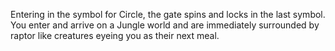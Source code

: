 Entering in the symbol for Circle, the gate spins and locks in the last symbol.
You enter and arrive on a Jungle world and are immediately surrounded by raptor like
creatures eyeing you as their next meal.